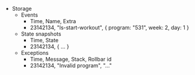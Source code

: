 * Storage
  - Events
    - Time, Name, Extra
    - 23142134, "ls-start-workout", { program: "531", week: 2, day: 1 }
  - State snapshots
    - Time, State
    - 23142134, { ... }
  - Exceptions
    - Time, Message, Stack, Rollbar id
    - 23142134, "Invalid program", "..."
  

